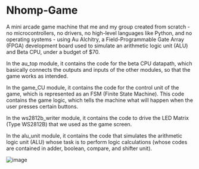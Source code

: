 # Nhomp-Game

A mini arcade game machine that me and my group created from scratch - no microcontrollers, no drivers, no high-level languages like Python, and no operating systems - using Au Alchitry, a Field-Programmable Gate Array (FPGA) 
development board used to simulate an arithmetic logic unit (ALU) and Beta CPU, under a budget of $70.

In the au_top module, it contains the code for the beta CPU datapath, which basically connects the outputs and inputs of the other modules, so that the game works as intended.

In the game_CU module, it contains the code for the control unit of the game, which is represented as an FSM (Finite State Machine). This code contains the game logic, which tells the machine what will happen when the user presses certain 
buttons.

In the ws2812b_writer module, it contains the code to drive the LED Matrix (Type WS2812B) that we used as the game screen.

In the alu_unit module, it contains the code that simulates the arithmetic logic unit (ALU) whose task is to perform logic calculations (whose codes are contained in adder, boolean, compare, and shifter unit).

![image](https://github.com/dl3on/Nhomp-Game/assets/124175480/32b66379-5cb4-441c-823f-d574a0385380)
